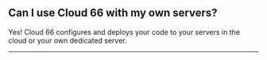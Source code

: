 <!-- post: -->


## Can I use Cloud 66 with my own servers?

Yes! Cloud 66 configures and deploys your code to your servers in the cloud or your own dedicated server.

* * *

